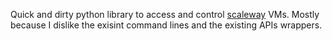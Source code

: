 Quick and dirty python library to access and control
[scaleway](http://www.scaleway.com) VMs. Mostly because I dislike the exisint
command lines and the existing APIs wrappers.
